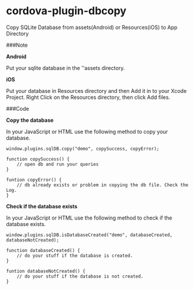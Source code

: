 cordova-plugin-dbcopy
=====================

Copy SQLite Database from assets(Android) or Resources(iOS) to App Directory

###Note

**Android**

Put your sqlite database in the ''assets directory.                                                                    


**iOS**

Put your database in Resources directory and then Add it in to your Xcode Project.
Right Click on the Resources directory, then click Add files.

###Code

**Copy the database**

In your JavaScript or HTML use the following method to copy your database.

```
window.plugins.sqlDB.copy("demo", copySuccess, copyError);

function copySuccess() {
	// open db and run your queries
}

funtion copyError() {
	// db already exists or problem in copying the db file. Check the Log.
}                    
```

**Check if the database exists**

In your JavaScript or HTML use the following method to check if the database exists.
                                                                                    
```
window.plugins.sqlDB.isDatabaseCreated("demo", databaseCreated, databaseNotCreated);

function databaseCreated() {
	// do your stuff if the database is created.
}

funtion databaseNotCreated() {
	// do your stuff if the database is not created.
}
```

